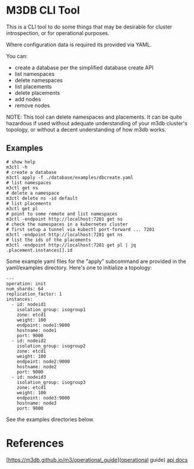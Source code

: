 M3DB CLI Tool
=============

This is a CLI tool to do some things that may be desirable for
cluster introspection, or for operational purposes.

Where configuration data is required its provided via YAML.

You can:

* create a database per the simplified database create API
* list namespaces
* delete namespaces
* list placements
* delete placements
* add nodes
* remove nodes

NOTE: This tool can delete namespaces and placements.  It can be
quite hazardous if used without adequate understanding of your m3db
cluster's topology, or without a decent understanding of how m3db
works.

Examples
-------

    # show help
    m3ctl -h
    # create a database
    m3ctl apply -f ./database/examples/dbcreate.yaml
    # list namespaces
    m3ctl get ns
    # delete a namespace
    m3ctl delete ns -id default
    # list placements
    m3ctl get pl
    # point to some remote and list namespaces
    m3ctl -endpoint http://localhost:7201 get ns
    # check the namespaces in a kubernetes cluster
    # first setup a tunnel via kubectl port-forward ... 7201 
    m3ctl -endpoint http://localhost:7201 get ns
    # list the ids of the placements
    m3ctl -endpoint http://localhost:7201 get pl | jq .placement.instances[].id

Some example yaml files for the "apply" subcommand are provided in the yaml/examples directory.
Here's one to initialize a topology:

    ---
    operation: init
    num_shards: 64
    replication_factor: 1
    instances:
      - id: nodeid1
        isolation_group: isogroup1
        zone: etcd1
        weight: 100
        endpoint: node1:9000
        hostname: node1
        port: 9000
      - id: nodeid2
        isolation_group: isogroup2
        zone: etcd1
        weight: 100
        endpoint: node2:9000
        hostname: node2
        port: 9000
      - id: nodeid3
        isolation_group: isogroup3
        zone: etcd1
        weight: 100
        endpoint: node3:9000
        hostname: node3
        port: 9000
    

See the examples directories below.

References
==========

[https://m3db.github.io/m3/operational_guide](operational guide)
[api docs](https://www.m3db.io/openapi/)
